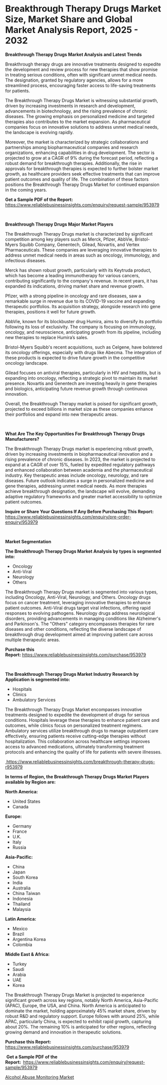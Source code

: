 <p><h1>Breakthrough Therapy Drugs Market Size, Market Share and Global Market Analysis Report, 2025 - 2032</h1></p><p><strong>Breakthrough Therapy Drugs Market Analysis and Latest Trends</strong></p>
<p><p>Breakthrough therapy drugs are innovative treatments designed to expedite the development and review process for new therapies that show promise in treating serious conditions, often with significant unmet medical needs. The designation, granted by regulatory agencies, allows for a more streamlined process, encouraging faster access to life-saving treatments for patients.</p><p>The Breakthrough Therapy Drugs Market is witnessing substantial growth, driven by increasing investments in research and development, advancements in biotechnology, and the rising prevalence of chronic diseases. The growing emphasis on personalized medicine and targeted therapies also contributes to the market expansion. As pharmaceutical companies focus on innovative solutions to address unmet medical needs, the landscape is evolving rapidly.</p><p>Moreover, the market is characterized by strategic collaborations and partnerships among biopharmaceutical companies and research organizations, enhancing capabilities in drug development. The sector is projected to grow at a CAGR of 9% during the forecast period, reflecting a robust demand for breakthrough therapies. Additionally, the rise in approvals for breakthrough therapies is expected to further bolster market growth, as healthcare providers seek effective treatments that can improve patient outcomes and quality of life. The combination of these factors positions the Breakthrough Therapy Drugs Market for continued expansion in the coming years.</p></p>
<p><strong>Get a Sample PDF of the Report:&nbsp;</strong> <a href="https://www.reliablebusinessinsights.com/enquiry/request-sample/953979?utm_campaign=2296&utm_medium=2&utm_source=Github&utm_content=ia&utm_term=07032025&utm_id=breakthrough-therapy-drugs">https://www.reliablebusinessinsights.com/enquiry/request-sample/953979</a></p>
<p>&nbsp;</p>
<p><strong>Breakthrough Therapy Drugs Major Market Players</strong></p>
<p><p>The Breakthrough Therapy Drugs market is characterized by significant competition among key players such as Merck, Pfizer, AbbVie, Bristol-Myers Squibb Company, Genentech, Gilead, Novartis, and Vertex Pharmaceuticals. These companies are leveraging innovative therapies to address unmet medical needs in areas such as oncology, immunology, and infectious diseases.</p><p>Merck has shown robust growth, particularly with its Keytruda product, which has become a leading immunotherapy for various cancers, contributing significantly to the company's revenue. In recent years, it has expanded its indications, driving market share and revenue growth.</p><p>Pfizer, with a strong pipeline in oncology and rare diseases, saw a remarkable surge in revenue due to its COVID-19 vaccine and expanding therapeutic portfolios. Its acquisition strategy, alongside research into gene therapies, positions it well for future growth.</p><p>AbbVie, known for its blockbuster drug Humira, aims to diversify its portfolio following its loss of exclusivity. The company is focusing on immunology, oncology, and neuroscience, anticipating growth from its pipeline, including new therapies to replace Humira’s sales.</p><p>Bristol-Myers Squibb's recent acquisitions, such as Celgene, have bolstered its oncology offerings, especially with drugs like Abecma. The integration of these products is expected to drive future growth in the competitive oncology landscape.</p><p>Gilead focuses on antiviral therapies, particularly in HIV and hepatitis, but is expanding into oncology, reflecting a strategic pivot to maintain its market presence. Novartis and Genentech are investing heavily in gene therapies and biologics, anticipating future revenue growth through continuous innovation.</p><p>Overall, the Breakthrough Therapy market is poised for significant growth, projected to exceed billions in market size as these companies enhance their portfolios and expand into new therapeutic areas.</p></p>
<p>&nbsp;</p>
<p><strong>What Are The Key Opportunities For Breakthrough Therapy Drugs Manufacturers?</strong></p>
<p><p>The Breakthrough Therapy Drugs market is experiencing robust growth, driven by increasing investments in biopharmaceutical innovation and a rising prevalence of chronic diseases. In 2023, the market is projected to expand at a CAGR of over 15%, fueled by expedited regulatory pathways and enhanced collaboration between academia and the pharmaceutical industry. Key therapeutic areas include oncology, neurology, and rare diseases. Future outlook indicates a surge in personalized medicine and gene therapies, addressing unmet medical needs. As more therapies achieve breakthrough designation, the landscape will evolve, demanding adaptive regulatory frameworks and greater market accessibility to optimize patient outcomes.</p></p>
<p><strong>Inquire or Share Your Questions If Any Before Purchasing This Report:</strong> <a href="https://www.reliablebusinessinsights.com/enquiry/pre-order-enquiry/953979?utm_campaign=2296&utm_medium=2&utm_source=Github&utm_content=ia&utm_term=07032025&utm_id=breakthrough-therapy-drugs">https://www.reliablebusinessinsights.com/enquiry/pre-order-enquiry/953979</a></p>
<p>&nbsp;</p>
<p><strong>Market Segmentation</strong></p>
<p><strong>The Breakthrough Therapy Drugs Market Analysis by types is segmented into:</strong></p>
<p><ul><li>Oncology</li><li>Anti-Viral</li><li>Neurology</li><li>Others</li></ul></p>
<p><p>The Breakthrough Therapy Drugs market is segmented into various types, including Oncology, Anti-Viral, Neurology, and Others. Oncology drugs focus on cancer treatment, leveraging innovative therapies to enhance patient outcomes. Anti-Viral drugs target viral infections, offering rapid responses to evolving pathogens. Neurology drugs address neurological disorders, providing advancements in managing conditions like Alzheimer's and Parkinson's. The "Others" category encompasses therapies for rare diseases and other conditions, reflecting the diverse landscape of breakthrough drug development aimed at improving patient care across multiple therapeutic areas.</p></p>
<p><strong>Purchase this Report:&nbsp;</strong><a href="https://www.reliablebusinessinsights.com/purchase/953979?utm_campaign=2296&utm_medium=2&utm_source=Github&utm_content=ia&utm_term=07032025&utm_id=breakthrough-therapy-drugs">https://www.reliablebusinessinsights.com/purchase/953979</a></p>
<p>&nbsp;</p>
<p><strong>The Breakthrough Therapy Drugs Market Industry Research by Application is segmented into:</strong></p>
<p><ul><li>Hospitals</li><li>Clinics</li><li>Ambulatory Services</li></ul></p>
<p><p>The Breakthrough Therapy Drugs Market encompasses innovative treatments designed to expedite the development of drugs for serious conditions. Hospitals leverage these therapies to enhance patient care and outcomes, while clinics focus on personalized treatment regimens. Ambulatory services utilize breakthrough drugs to manage outpatient care effectively, ensuring patients receive cutting-edge therapies without hospitalization. This collaboration across healthcare settings improves access to advanced medications, ultimately transforming treatment protocols and enhancing the quality of life for patients with severe illnesses.</p></p>
<p><a href="https://www.reliablebusinessinsights.com/breakthrough-therapy-drugs-r953979?utm_campaign=2296&utm_medium=2&utm_source=Github&utm_content=ia&utm_term=07032025&utm_id=breakthrough-therapy-drugs">&nbsp;https://www.reliablebusinessinsights.com/breakthrough-therapy-drugs-r953979</a></p>
<p><strong>In terms of Region, the Breakthrough Therapy Drugs Market Players available by Region are:</strong></p>
<p>
    <p> <strong> North America: </strong>
        <ul>
            <li>United States</li>
            <li>Canada</li>
        </ul>
        </p> 
    <p> <strong> Europe: </strong>
        <ul>
            <li>Germany</li>
            <li>France</li>
            <li>U.K.</li>
            <li>Italy</li>
            <li>Russia</li>
        </ul>
        </p> 
    <p> <strong> Asia-Pacific: </strong>
        <ul>
            <li>China</li>
            <li>Japan</li>
            <li>South Korea</li>
            <li>India</li>
            <li>Australia</li>
            <li>China Taiwan</li>
            <li>Indonesia</li>
            <li>Thailand</li>
            <li>Malaysia</li>
        </ul>
        </p> 
    <p> <strong> Latin America: </strong>
        <ul>
            <li>Mexico</li>
            <li>Brazil</li>
            <li>Argentina Korea</li>
            <li>Colombia</li>
        </ul>
        </p> 
    <p> <strong> Middle East & Africa: </strong>
        <ul>
            <li>Turkey</li>
            <li>Saudi</li>
            <li>Arabia</li>
            <li>UAE</li>
            <li>Korea</li>
        </ul>
    </p>
    </p>
<p><p>The Breakthrough Therapy Drugs Market is projected to experience significant growth across key regions, notably North America, Asia-Pacific (APAC), Europe, the USA, and China. North America is anticipated to dominate the market, holding approximately 45% market share, driven by robust R&D and regulatory support. Europe follows with around 25%, while APAC, particularly China, is expected to exhibit rapid growth, capturing about 20%. The remaining 10% is anticipated for other regions, reflecting growing demand and innovation in therapeutic solutions.</p></p>
<p><strong>Purchase this Report: </strong><a href="https://www.reliablebusinessinsights.com/purchase/953979?utm_campaign=2296&utm_medium=2&utm_source=Github&utm_content=ia&utm_term=07032025&utm_id=breakthrough-therapy-drugs">https://www.reliablebusinessinsights.com/purchase/953979</a></p>
<p>&nbsp;<strong>Get a Sample PDF of the Report:&nbsp;&nbsp;</strong><a href="https://www.reliablebusinessinsights.com/enquiry/request-sample/953979?utm_campaign=2296&utm_medium=2&utm_source=Github&utm_content=ia&utm_term=07032025&utm_id=breakthrough-therapy-drugs">https://www.reliablebusinessinsights.com/enquiry/request-sample/953979</a></p>
<p><strong></strong></p>
<p><p><a href="https://github.com/mharielmesa/Market-Research-Report-List-5/blob/main/alcohol-abuse-monitoring-market.md?utm_campaign=2296&utm_medium=2&utm_source=Github&utm_content=ia&utm_term=07032025&utm_id=breakthrough-therapy-drugs">Alcohol Abuse Monitoring Market</a></p></p>